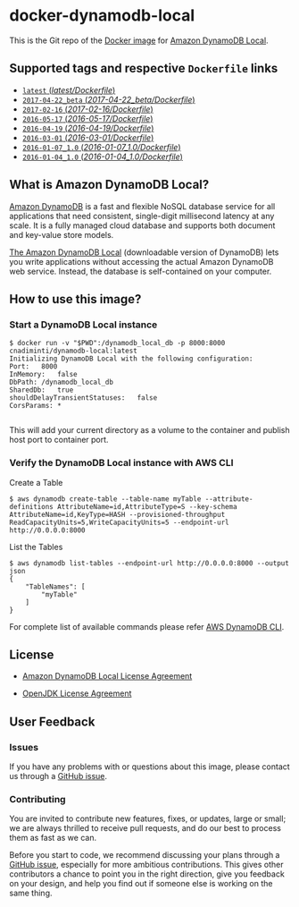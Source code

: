 # docker-dynamodb-local

This is the Git repo of the [Docker image](https://hub.docker.com/r/cnadiminti/dynamodb-local) for [Amazon DynamoDB Local](https://aws.amazon.com/dynamodb/).

## Supported tags and respective `Dockerfile` links

-	[`latest` (*latest/Dockerfile*)](https://github.com/cnadiminti/docker-dynamodb-local/blob/master/Dockerfile)
- [`2017-04-22_beta` (*2017-04-22_beta/Dockerfile*)](https://github.com/cnadiminti/docker-dynamodb-local/blob/master/2017-04-22_beta/Dockerfile)
-	[`2017-02-16` (*2017-02-16/Dockerfile*)](https://github.com/cnadiminti/docker-dynamodb-local/blob/master/2017-02-16/Dockerfile)
-	[`2016-05-17` (*2016-05-17/Dockerfile*)](https://github.com/cnadiminti/docker-dynamodb-local/blob/master/2016-05-17/Dockerfile)
- [`2016-04-19` (*2016-04-19/Dockerfile*)](https://github.com/cnadiminti/docker-dynamodb-local/blob/master/2016-04-19/Dockerfile)
- [`2016-03-01` (*2016-03-01/Dockerfile*)](https://github.com/cnadiminti/docker-dynamodb-local/blob/master/2016-03-01/Dockerfile)
- [`2016-01-07_1.0` (*2016-01-07_1.0/Dockerfile*)](https://github.com/cnadiminti/docker-dynamodb-local/blob/master/2016-01-07_1.0/Dockerfile)
- [`2016-01-04_1.0` (*2016-01-04_1.0/Dockerfile*)](https://github.com/cnadiminti/docker-dynamodb-local/blob/master/2016-01-04_1.0/Dockerfile)

## What is Amazon DynamoDB Local?

[Amazon DynamoDB](https://aws.amazon.com/dynamodb/) is a fast and flexible NoSQL database service for all applications that need consistent, single-digit millisecond latency at any scale. It is a fully managed cloud database and supports both document and key-value store models.

[The Amazon DynamoDB Local](http://docs.aws.amazon.com/amazondynamodb/latest/developerguide/DynamoDBLocal.html) (downloadable version of DynamoDB) lets you write applications without accessing the actual Amazon DynamoDB web service. Instead, the database is self-contained on your computer.

## How to use this image?

### Start a DynamoDB Local instance

```console
$ docker run -v "$PWD":/dynamodb_local_db -p 8000:8000 cnadiminti/dynamodb-local:latest
Initializing DynamoDB Local with the following configuration:
Port:	8000
InMemory:	false
DbPath:	/dynamodb_local_db
SharedDb:	true
shouldDelayTransientStatuses:	false
CorsParams:	*


```

This will add your current directory as a volume to the container and publish host port to container port.

### Verify the DynamoDB Local instance with AWS CLI

Create a Table
```console
$ aws dynamodb create-table --table-name myTable --attribute-definitions AttributeName=id,AttributeType=S --key-schema AttributeName=id,KeyType=HASH --provisioned-throughput ReadCapacityUnits=5,WriteCapacityUnits=5 --endpoint-url http://0.0.0.0:8000
```

List the Tables
``` console
$ aws dynamodb list-tables --endpoint-url http://0.0.0.0:8000 --output json
{
    "TableNames": [
        "myTable"
    ]
}
```

For complete list of available commands please refer [AWS DynamoDB CLI](http://docs.aws.amazon.com/cli/latest/reference/dynamodb/).

## License

- [Amazon DynamoDB Local License Agreement](https://aws.amazon.com/dynamodb-local-license/)

- [OpenJDK License Agreement](http://openjdk.java.net/legal/gplv2+ce.html)

## User Feedback

### Issues

If you have any problems with or questions about this image, please contact us through a [GitHub issue](https://github.com/cnadiminti/docker-dynamodb-local/issues).

### Contributing

You are invited to contribute new features, fixes, or updates, large or small; we are always thrilled to receive pull requests, and do our best to process them as fast as we can.

Before you start to code, we recommend discussing your plans through a [GitHub issue](https://github.com/cnadiminti/docker-dynamodb-local/issues), especially for more ambitious contributions. This gives other contributors a chance to point you in the right direction, give you feedback on your design, and help you find out if someone else is working on the same thing.
